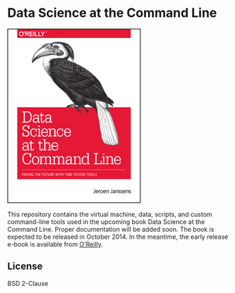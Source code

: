 Data Science at the Command Line
================================

![Data Science at the Command Line Cover](book/cover.png)

This repository contains the virtual machine, data, scripts, and custom command-line tools used in the upcoming book Data Science at the Command Line. Proper documentation will be added soon. The book is expected to be released in October 2014. In the meantime, the early release e-book is available from [O'Reilly](http://shop.oreilly.com/product/0636920032823.do).

## License

BSD 2-Clause
